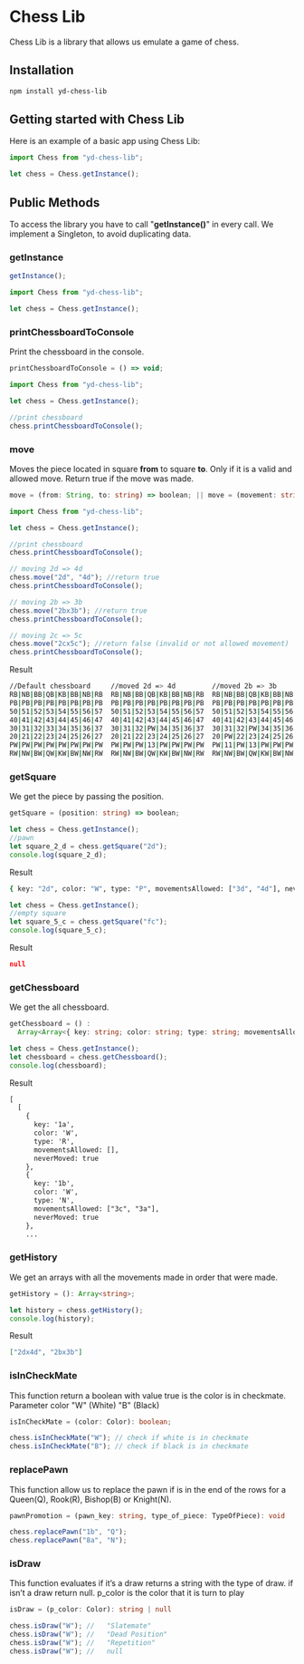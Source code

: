 # Chess Lib

Chess Lib is a library that allows us emulate a game of chess.

## Installation

```sh
npm install yd-chess-lib
```

## Getting started with Chess Lib

Here is an example of a basic app using Chess Lib:

```js
import Chess from "yd-chess-lib";

let chess = Chess.getInstance();
```

## Public Methods

To access the library you have to call "**getInstance()**" in every call. We implement a Singleton, to avoid duplicating data.

### getInstance

```ts
getInstance();
```

```js
import Chess from "yd-chess-lib";

let chess = Chess.getInstance();
```

### printChessboardToConsole

Print the chessboard in the console.

```ts
printChessboardToConsole = () => void;
```

```js
import Chess from "yd-chess-lib";

let chess = Chess.getInstance();

//print chessboard
chess.printChessboardToConsole();
```

### move

Moves the piece located in square **from** to square **to**. Only if it is a valid and allowed move. Return true if the move was made.

```ts
move = (from: String, to: string) => boolean; || move = (movement: string) => boolean;
```

```js
import Chess from "yd-chess-lib";

let chess = Chess.getInstance();

//print chessboard
chess.printChessboardToConsole();

// moving 2d => 4d
chess.move("2d", "4d"); //return true
chess.printChessboardToConsole();

// moving 2b => 3b
chess.move("2bx3b"); //return true
chess.printChessboardToConsole();

// moving 2c => 5c
chess.move("2cx5c"); //return false (invalid or not allowed movement)
chess.printChessboardToConsole();
```

Result

```sh
//Default chessboard     //moved 2d => 4d         //moved 2b => 3b         //invalid move
RB|NB|BB|QB|KB|BB|NB|RB  RB|NB|BB|QB|KB|BB|NB|RB  RB|NB|BB|QB|KB|BB|NB|RB  RB|NB|BB|QB|KB|BB|NB|RB
PB|PB|PB|PB|PB|PB|PB|PB  PB|PB|PB|PB|PB|PB|PB|PB  PB|PB|PB|PB|PB|PB|PB|PB  PB|PB|PB|PB|PB|PB|PB|PB
50|51|52|53|54|55|56|57  50|51|52|53|54|55|56|57  50|51|52|53|54|55|56|57  50|51|52|53|54|55|56|57
40|41|42|43|44|45|46|47  40|41|42|43|44|45|46|47  40|41|42|43|44|45|46|47  40|41|42|43|44|45|46|47
30|31|32|33|34|35|36|37  30|31|32|PW|34|35|36|37  30|31|32|PW|34|35|36|37  30|31|32|PW|34|35|36|37
20|21|22|23|24|25|26|27  20|21|22|23|24|25|26|27  20|PW|22|23|24|25|26|27  20|PW|22|23|24|25|26|27
PW|PW|PW|PW|PW|PW|PW|PW  PW|PW|PW|13|PW|PW|PW|PW  PW|11|PW|13|PW|PW|PW|PW  PW|11|PW|13|PW|PW|PW|PW
RW|NW|BW|QW|KW|BW|NW|RW  RW|NW|BW|QW|KW|BW|NW|RW  RW|NW|BW|QW|KW|BW|NW|RW  RW|NW|BW|QW|KW|BW|NW|RW
```

### getSquare

We get the piece by passing the position.

```ts
getSquare = (position: string) => boolean;
```

```js
let chess = Chess.getInstance();
//pawn
let square_2_d = chess.getSquare("2d");
console.log(square_2_d);
```

Result

```sh
{ key: "2d", color: "W", type: "P", movementsAllowed: ["3d", "4d"], neverMoved: true }
```

```js
let chess = Chess.getInstance();
//empty square
let square_5_c = chess.getSquare("fc");
console.log(square_5_c);
```

Result

```JSON
null
```

### getChessboard

We get the all chessboard.

```ts
getChessboard = () :
  Array<Array<{ key: string; color: string; type: string; movementsAllowed: Array<string>; neverMoved: boolean } | null>>;
```

```js
let chess = Chess.getInstance();
let chessboard = chess.getChessboard();
console.log(chessboard);
```

Result

```txt
[
  [
    {
      key: '1a',
      color: 'W',
      type: 'R',
      movementsAllowed: [],
      neverMoved: true
    },
    {
      key: '1b',
      color: 'W',
      type: 'N',
      movementsAllowed: ["3c", "3a"],
      neverMoved: true
    },
    ...
```

### getHistory

We get an arrays with all the movements made in order that were made.

```ts
getHistory = (): Array<string>;
```

```js
let history = chess.getHistory();
console.log(history);
```

Result

```JSON
["2dx4d", "2bx3b"]
```

### isInCheckMate

This function return a boolean with value true is the color is in checkmate. Parameter color "W" (White) "B" (Black)

```ts
isInCheckMate = (color: Color): boolean;
```

```js
chess.isInCheckMate("W"); // check if white is in checkmate
chess.isInCheckMate("B"); // check if black is in checkmate
```

### replacePawn

This function allow us to replace the pawn if is in the end of the rows for a Queen(Q), Rook(R), Bishop(B) or Knight(N).

```ts
pawnPromotion = (pawn_key: string, type_of_piece: TypeOfPiece): void
```

```js
chess.replacePawn("1b", "Q");
chess.replacePawn("8a", "N");
```

### isDraw

This function evaluates if it’s a draw returns a string with the type of draw. if isn’t a draw return null.
p_color is the color that it is turn to play

```ts
isDraw = (p_color: Color): string | null
```

```js
chess.isDraw("W"); //   "Slatemate"
chess.isDraw("W"); //   "Dead Position"
chess.isDraw("W"); //   "Repetition"
chess.isDraw("W"); //   null
```
